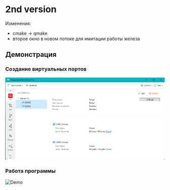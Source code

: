 # 2nd version
Изменения:
* cmake -> qmake
* второе окно в новом потоке для имитации работы железа


## Демонстрация
### Создание виртуальных портов
![Ports](resource/ports.png)

### Работа программы
![Demo](https://www.dropbox.com/scl/fi/0sp38685efcph8a8jmpop/2.gif?raw=1)

